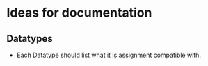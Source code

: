 # Ideas for documentation

## Datatypes

- Each Datatype should list what it is assignment compatible with. 